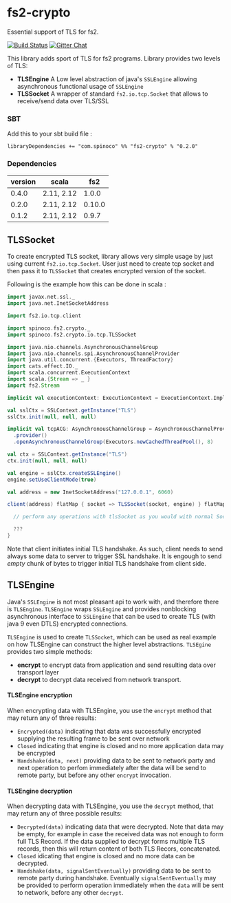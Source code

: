 # fs2-crypto

Essential support of TLS for fs2.


[![Build Status](https://travis-ci.org/Spinoco/fs2-crypto.svg?branch=series/0.2)](https://travis-ci.org/Spinoco/fs2-crypto)
[![Gitter Chat](https://badges.gitter.im/functional-streams-for-scala/fs2.svg)](https://gitter.im/fs2-crypto/Lobby)

This library adds sport of TLS for  fs2 programs. Library provides two levels of TLS:

 - **TLSEngine** A Low level abstraction of java's `SSLEngine` allowing asynchronous functional usage of `SSLEngine`
 - **TLSSocket** A wrapper of standard `fs2.io.tcp.Socket` that allows to receive/send data over TLS/SSL

### SBT

Add this to your sbt build file :

```
libraryDependencies += "com.spinoco" %% "fs2-crypto" % "0.2.0"
```

### Dependencies

version         |    scala  |   fs2
----------------|-----------|---------
0.4.0           | 2.11, 2.12| 1.0.0
0.2.0           | 2.11, 2.12| 0.10.0
0.1.2           | 2.11, 2.12| 0.9.7



## TLSSocket

To create encrypted TLS socket, library allows very simple usage by just using current `fs2.io.tcp.Socket`.
User just need to create tcp socket and then pass it to `TLSSocket` that creates encrypted version of the socket.

Following is the example how this can be done in scala :

```scala
import javax.net.ssl._
import java.net.InetSocketAddress

import fs2.io.tcp.client

import spinoco.fs2.crypto._
import spinoco.fs2.crypto.io.tcp.TLSSocket

import java.nio.channels.AsynchronousChannelGroup
import java.nio.channels.spi.AsynchronousChannelProvider
import java.util.concurrent.{Executors, ThreadFactory}
import cats.effect.IO._
import scala.concurrent.ExecutionContext
import scala.{Stream => _ }
import fs2.Stream

implicit val executionContext: ExecutionContext = ExecutionContext.Implicits.global

val sslCtx = SSLContext.getInstance("TLS")
sslCtx.init(null, null, null)

implicit val tcpACG: AsynchronousChannelGroup = AsynchronousChannelProvider
  .provider()
  .openAsynchronousChannelGroup(Executors.newCachedThreadPool(), 8)

val ctx = SSLContext.getInstance("TLS")
ctx.init(null, null, null)

val engine = sslCtx.createSSLEngine()
engine.setUseClientMode(true)

val address = new InetSocketAddress("127.0.0.1", 6060)

client(address) flatMap { socket => TLSSocket(socket, engine) } flatMap { tlsSocket =>

  // perform any operations with tlsSocket as you would with normal Socket.

  ???
}

```

Note that client initiates initial TLS handshake. As such, client needs to send always some data to server
to trigger SSL handshake. It is engough to send _empty_ chunk of bytes to trigger initial TLS handshake from client side.

## TLSEngine

Java's `SSLEngine` is not most pleasant api to work with, and therefore there is `TLSEngine`. `TLSEngine` wraps `SSLEngine` and
provides nonblocking asynchronous interface to `SSLEngine` that can be used to create TLS (with java 9 even DTLS) encrypted
connections.

`TLSEngine` is used to create `TLSSocket`, which can be used as real example on how TLSEngine can construct the
higher level abstractions. `TLSEgine` provides two simple methods:

- **encrypt** to encrypt data from application and send resulting data over transport layer
- **decrypt** to decrypt data received from network transport.

#### TLSEngine encryption

When encrypting data with TLSEngine, you use the `encrypt` method that may return any of three results:

 - `Encrypted(data)` indicating that data was successfully encrypted supplying the resulting frame to be sent over network
 - `Closed` indicating that engine is closed and no more application data may be encrypted
 - `Handshake(data, next)` providing data to be sent to network party and next operation to perfom immediately after the data will
 be send to remote party, but before any other `encrypt` invocation.

 #### TLSEngine decryption

 When decrypting data with TLSEngine, you use the `decrypt` method, that may return any of three possible results:

 - `Decrypted(data)` indicating data that were decrypted. Note that data may be empty, for example in case the received
 data was not enough to form full TLS Record. If the data supplied to decrypt forms multiple TLS records, then this
 will return content of both TLS Recors, concatenated.
 - `Closed` idicating that engine is closed and no more data can be decrypted.
 - `Handshake(data, signalSentEventually)` providing data to be sent to remote party during handshake. Eventually `signalSentEventually`
 may be provided to perform operation immediately when the `data` will be sent to network, before any other `decrypt`.



